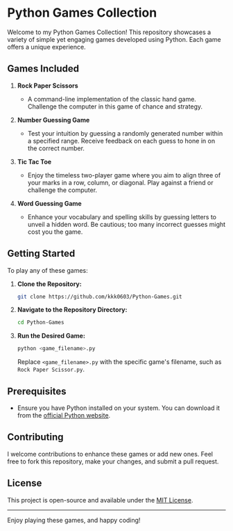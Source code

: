 # Python Games Collection

Welcome to my Python Games Collection! This repository showcases a variety of simple yet engaging games developed using Python. Each game offers a unique experience.

## Games Included

1. **Rock Paper Scissors**
   - A command-line implementation of the classic hand game. Challenge the computer in this game of chance and strategy.

2. **Number Guessing Game**
   - Test your intuition by guessing a randomly generated number within a specified range. Receive feedback on each guess to hone in on the correct number.

3. **Tic Tac Toe**
   - Enjoy the timeless two-player game where you aim to align three of your marks in a row, column, or diagonal. Play against a friend or challenge the computer.

4. **Word Guessing Game**
   - Enhance your vocabulary and spelling skills by guessing letters to unveil a hidden word. Be cautious; too many incorrect guesses might cost you the game.

## Getting Started

To play any of these games:

1. **Clone the Repository:**
   ```bash
   git clone https://github.com/kkk0603/Python-Games.git
   ```


2. **Navigate to the Repository Directory:**
   ```bash
   cd Python-Games
   ```


3. **Run the Desired Game:**
   ```bash
   python <game_filename>.py
   ```

   Replace `<game_filename>.py` with the specific game's filename, such as `Rock Paper Scissor.py`.

## Prerequisites

- Ensure you have Python installed on your system. You can download it from the [official Python website](https://www.python.org/downloads/).

## Contributing

I welcome contributions to enhance these games or add new ones. Feel free to fork this repository, make your changes, and submit a pull request.

## License

This project is open-source and available under the [MIT License](LICENSE).

---

Enjoy playing these games, and happy coding! 
